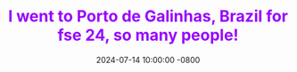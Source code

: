 ---
title: >-
    <font color="#9900FF">I went to Porto de Galinhas, Brazil for fse 24, so many people! </font>
date: 2024-07-14 10:00:00 -0800
---